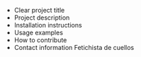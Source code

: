 - Clear project title
- Project description
- Installation instructions
- Usage examples
- How to contribute
- Contact information
Fetichista de cuellos 
